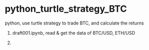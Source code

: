 # python_turtle_strategy_BTC
python, use turtle strategy to trade BTC, and calculate the returns

1. draft001.ipynb, read & get the data of BTC/USD, ETH/USD

2. 


